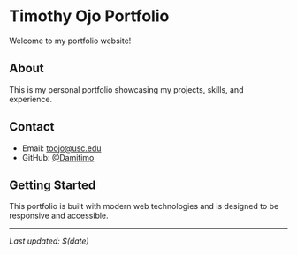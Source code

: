 # Timothy Ojo Portfolio

Welcome to my portfolio website!

## About
This is my personal portfolio showcasing my projects, skills, and experience.

## Contact
- Email: toojo@usc.edu
- GitHub: [@Damitimo](https://github.com/Damitimo)

## Getting Started
This portfolio is built with modern web technologies and is designed to be responsive and accessible.

---

*Last updated: $(date)*
